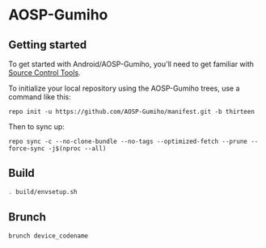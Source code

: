 AOSP-Gumiho
===========

Getting started
---------------

To get started with Android/AOSP-Gumiho, you'll need to get familiar with [Source Control Tools](https://source.android.com/setup/develop).

To initialize your local repository using the AOSP-Gumiho trees, use a command like this:
```
repo init -u https://github.com/AOSP-Gumiho/manifest.git -b thirteen
```
Then to sync up:
```
repo sync -c --no-clone-bundle --no-tags --optimized-fetch --prune --force-sync -j$(nproc --all)
```

Build
-------------------
```bash
. build/envsetup.sh
```
Brunch
-------------------
```bash 
brunch device_codename
```

